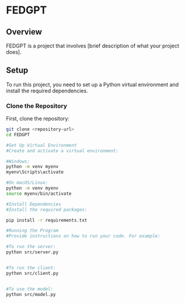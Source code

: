 # FEDGPT

## Overview

FEDGPT is a project that involves [brief description of what your project does].

## Setup

To run this project, you need to set up a Python virtual environment and install the required dependencies.

### Clone the Repository

First, clone the repository:

```bash
git clone <repository-url>
cd FEDGPT

#Set Up Virtual Environment
#Create and activate a virtual environment:

#Windows:
python -m venv myenv
myenv\Scripts\activate

#On macOS/Linux:
python -m venv myenv
source myenv/bin/activate

#Install Dependencies
#Install the required packages:

pip install -r requirements.txt

#Running the Program
#Provide instructions on how to run your code. For example:

#To run the server:
python src/server.py


#To run the client:
python src/client.py


#To use the model:
python src/model.py